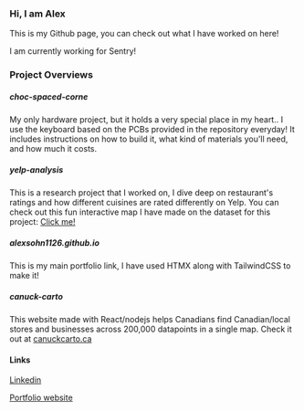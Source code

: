 ### Hi, I am Alex

This is my Github page, you can check out what I have worked on here!

I am currently working for Sentry!

### Project Overviews

##### choc-spaced-corne

My only hardware project, but it holds a very special place in my heart.. I use the keyboard based on the PCBs provided in the repository everyday!
It includes instructions on how to build it, what kind of materials you'll need, and how much it costs.

##### yelp-analysis

This is a research project that I worked on, I dive deep on restaurant's ratings and how different cuisines are rated differently on Yelp.
You can check out this fun interactive map I have made on the dataset for this project: [Click me!](https://alexsohn1126.github.io/yelp-analysis/other/map/map.html)

##### alexsohn1126.github.io

This is my main portfolio link, I have used HTMX along with TailwindCSS to make it!

##### canuck-carto

This website made with React/nodejs helps Canadians find Canadian/local stores and businesses across 200,000 datapoints in a single map. Check it out at [canuckcarto.ca](https://canuckcarto.ca/) 

#### Links
[Linkedin](https://www.linkedin.com/in/moohaeng-sohn/)

[Portfolio website](https://alexsohn1126.github.io)

